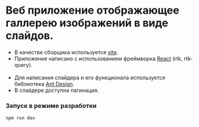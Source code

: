 <h1>Веб приложение отображающее галлерею изображений в виде слайдов.</h1>

- В качестве сборщика используется [vite](https://vitejs.dev/).
- Приложение написано с использованием фреймворка [React](https://react.dev/) (rtk, rtk-query).
  <br>
  <br>
- Для написания слайдера и его функционала используется библиотека [Ant Design](https://ant.design/).
- В слайдере доступна пагинация.

### Запуск в режиме разработки

```
npm run dev
```
